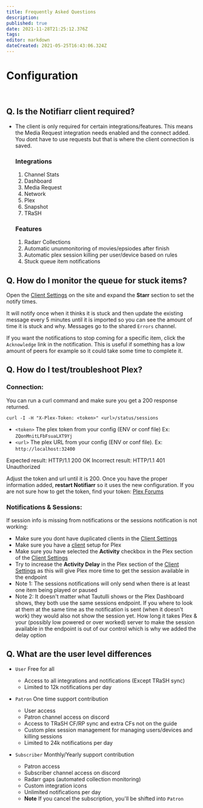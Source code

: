 ```yaml
---
title: Frequently Asked Questions
description: 
published: true
date: 2021-11-28T21:25:12.376Z
tags: 
editor: markdown
dateCreated: 2021-05-25T16:43:06.324Z
---
```


# Configuration
<br>

## Q. Is the Notifiarr client required?

- The client is only required for certain integrations/features. This means the Media Request integration needs enabled and the connect added. You dont have to use requests but that is where the client connection is saved.

	### Integrations
    1. Channel Stats
    1. Dashboard
    1. Media Request
    1. Network 
    1. Plex 
    1. Snapshot
    1. TRaSH 

  ### Features
    1. Radarr Collections
    1. Automatic ununmonitoring of movies/epsiodes after finish
    1. Automatic plex session killing per user/device based on rules
    1. Stuck queue item notifications

## Q. How do I monitor the queue for stuck items?

Open the [Client Settings](https://notifiarr.wiki/en/Website/ClientConfiguration) on the site and expand the **Starr** section to set the notify times.

It will notify once when it thinks it is stuck and then update the existing message every 5 minutes until it is imported so you can see the amount of time it is stuck and why. Messages go to the shared `Errors` channel.

If you want the notifications to stop coming for a specific item, click the `Acknowledge` link in the notification. This is useful if something has a low amount of peers for example so it could take some time to complete it.

## Q. How do I test/troubleshoot Plex?

### Connection:
You can run a curl command and make sure you get a 200 response returned. 

```curl -I -H "X-Plex-Token: <token>" <url>/status/sessions```

- `<token>` The plex token from your config (ENV or conf file) Ex: `ZQonMnitLFbFsuaLXT9Yj`
- `<url>` The plex URL from your config (ENV or conf file). Ex: `http://localhost:32400`


Expected result: HTTP/1.1 200 OK
Incorrect result: HTTP/1.1 401 Unauthorized

Adjust the token and url until it is 200. Once you have the proper information added, **restart Notifiarr** so it uses the new configuration. If you are not sure how to get the token, find your token: [Plex Forums](https://support.plex.tv/articles/204059436-finding-an-authentication-token-x-plex-token/)

### Notifications & Sessions:
If session info is missing from notifications or the sessions notification is not working:

- Make sure you dont have duplicated clients in the [Client Settings](https://notifiarr.wiki/en/Website/ClientConfiguration)
- Make sure you have a [client](https://notifiarr.wiki/en/Website/ClientConfiguration) setup for Plex
- Make sure you have selected the **Activity** checkbox in the Plex section of the [Client Settings](https://notifiarr.wiki/en/Website/ClientConfiguration)
- Try to increase the **Activity Delay** in the Plex section of the [Client Settings](https://notifiarr.wiki/en/Website/ClientConfiguration) as this will give Plex more time to get the session available in the endpoint
- Note 1: The sessions notifications will only send when there is at least one item being played or paused
- Note 2: It doesn't matter what Tautulli shows or the Plex Dashboard shows, they both use the same sessions endpoint. If you where to look at them at the same time as the notification is sent (when it doesn't work) they would also not show the session yet. How long it takes Plex & your (possibly low powered or over worked) server to make the session available in the endpoint is out of our control which is why we added the delay option

## Q. What are the user level differences
- `User` Free for all
	- Access to all integrations and notifications (Except TRaSH sync) 
  - Limited to 12k notifications per day

- `Patron` One time support contribution
	- User access
  - Patron channel access on discord
  - Access to TRaSH CF/RP sync and extra CFs not on the guide
  - Custom plex session management for managing users/devices and killing sessions
  - Limited to 24k notifications per day

- `Subscriber` Monthly/Yearly support contribution
	- Patron access
  - Subscriber channel access on discord
  - Radarr gaps (automated collection monitoring)
  - Custom integration icons
  - Unlimited notifications per day
  - **Note** If you cancel the subscription, you'll be shifted into `Patron`